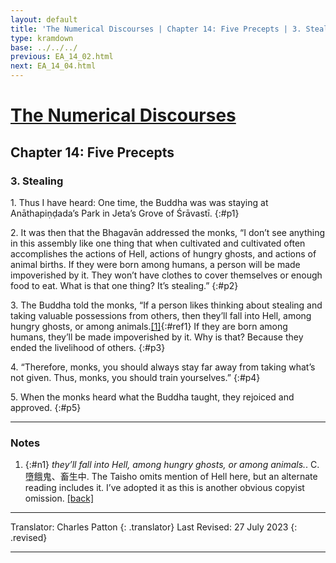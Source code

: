 ```yaml
---
layout: default
title: 'The Numerical Discourses | Chapter 14: Five Precepts | 3. Stealing'
type: kramdown
base: ../../../
previous: EA_14_02.html
next: EA_14_04.html
---
```


# [The Numerical Discourses](../index.html)
## Chapter 14: Five Precepts
### 3. Stealing

1\. Thus I have heard: One time, the Buddha was was staying at Anāthapiṇḍada’s Park in Jeta’s Grove of Śrāvastī.
{:#p1}

2\. It was then that the Bhagavān addressed the monks, “I don’t see anything in this assembly like one thing that when cultivated and cultivated often accomplishes the actions of Hell, actions of hungry ghosts, and actions of animal births. If they were born among humans, a person will be made impoverished by it. They won’t have clothes to cover themselves or enough food to eat. What is that one thing? It’s stealing.”
{:#p2}

3\. The Buddha told the monks, “If a person likes thinking about stealing and taking valuable possessions from others, then they’ll fall into Hell, among hungry ghosts, or among animals.[\[1\]](#n1){:#ref1} If they are born among humans, they’ll be made impoverished by it. Why is that? Because they ended the livelihood of others.
{:#p3}

4\. “Therefore, monks, you should always stay far away from taking what’s not given. Thus, monks, you should train yourselves.”
{:#p4}

5\. When the monks heard what the Buddha taught, they rejoiced and approved.
{:#p5}

---

### Notes

1. {:#n1} <em>they’ll fall into Hell, among hungry ghosts, or among animals.</em>. C. 墮餓鬼、畜生中. The Taisho omits mention of Hell here, but an alternate reading includes it. I’ve adopted it as this is another obvious copyist omission. [\[back\]](#ref1)

---

Translator: Charles Patton
{: .translator}
Last Revised: 27 July 2023
{: .revised}

---